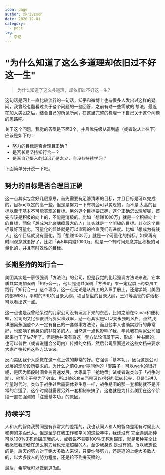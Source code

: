 ```yaml
---
icon: page
author: xkrivzooh
date: 2020-12-01
category:
  - post
tag:
  - 杂记
---
```


# "为什么知道了这么多道理却依旧过不好这一生"

> 为什么知道了这么多道理，却依旧过不好这一生?

这句话是网上一直比较流行的一句话，知乎和微博上也有很多人发出过这样的疑问，我曾经也翻看过关于这个问题的一些回答，之前有过一些零散的
想法，最近在加入美团之后，结合自己的所见所闻，在这里完整的梳理一下自己关于这个问题的思路吧。

关于这个问题，我觉的答案是下面3个，并且优先级从高到底（或者说从上往下）应该是如下的：

- 努力的目标是否合理且正确？
- 是否长期坚持知行合一？
- 是否自己摄入的知识还是太少，有没有持续学习？

下面简单分开说一下吧。

## 努力的目标是否合理且正确

这一点其实包含好几层意思，首先需要有足够清晰的目标，并且目标是可以完成的，目标可以定的高一些，但是是努力一下有机会可以实现的，而不是
太高的目标以至于基本不可能实现的目标。另外这个目标要正确，这个正确怎么理解呢，首先应该是积极的向上的，不能是消极的。比如「想赚1000万」就是一个积极向上的目标，而像「想成为北京烟瘾最大的人」其实就是一个消极的目标。其次这个目标最好可量化，可量化的好处就是可以直观的检查我们的进度。比如「想成为有钱人」这个目标就没有量化，而「想赚1000万」就是一个可量化的指标。如果再有时间观念就更好了，比如「再5年内赚1000万」就是一个有时间观念并且积极的可量化的，并且有时效性的目标。

## 长期坚持的知行合一

美团其实是一家很强调「方法论」的公司，但是我觉的比起强调方法论来说，它本质其实更加强调「知行合一」。他只是通过强调「方法论」来一定程度上约束员工践行「知行合一」这个理念。这一点无论是从员工的入职手册上，还是学城（美团内部WIKI），平时的PRD的目录大纲，项目复盘的目录大纲，王兴等高管的讲话都可以看出这一点。

这一点也是我曾经呆过的几家公司没有沉淀下来的东西。比如之前在Qunar和便利蜂，公司的文化都很讲究务实和效率，这一点其实是CTO吴永强的风格。虽然我详细吴永强他个人一定有自己的一套做事方法论，而且他本人也确实践行的非常好，也影响了他身边的非常多的人，当然这一点也影响了我，毕竟我在两家公司加起来也干了快7年了。但是他并没有将这一套方法论沉淀下来，形成一种书面的，也可以普世（或者说适合公司内）传播的文档，然后公司层面通过这些文档来要求大家严格按照这些方法论来。

反而美团我个人感觉在这一点上做的非常的好。它强调「基本功」，因为这是公司发展的现阶段所要求的。为什么之前Qunar期间他的「野路子」可以work的很好呢，是因为那段时间业务高速发展，大家属于「抢地盘」试或者说类似于「战争时期」，他那么干是为了效率，所以他这套东西是可以很好的运转起来，但是当进入存量时代时，类似于战争过后需要休养生息一样，战争期间的那一套机制就不是非常的合适了，这个时候就需要另外一套机制来搞了，这也就是为什么美团在这个阶段一直在强调的「注重基本功」的原因。

## 持续学习

人和人的智商我赞同是有非常大的差距的，我也认同人和人的智商差距有时候比人和狗的差距还大。但是至少在我工作和学习的这些年中，我还没有
完全遇到那种可以100%无死角碾压我的人，或者说不需要100%无死角碾压，就是那种完全让我感觉我即便在怎么努力我也无法超越的人，至少我身边
是没有的。所以我想说的是，后天的努力对于绝大多数人来说，只要你够努力，还是追的上绝大多数人的，以大多数人的努力程度，还是轮不到拼天赋的。

最后，希望我可以做到这3点。



